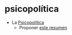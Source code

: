 # psicopolítica

* La [Psicopolítica](https://www.youtube.com/watch?v=NyfxLwnGTVo)
  * Proponer [este resumen](https://ddd.uab.cat/pub/enrahonar/enrahonar_a2015v55/enrahonar_a2015v55p134.pdf)
